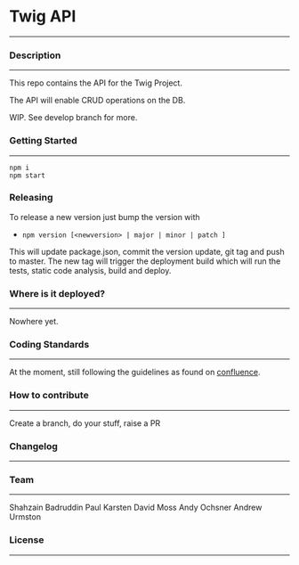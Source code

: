 # Twig API
---

### Description
---
This repo contains the API for the Twig Project.

The API will enable CRUD operations on the DB.

WIP. See develop branch for more.

### Getting Started
---

```
npm i
npm start
```

### Releasing
To release a new version just bump the version with
- `npm version [<newversion> | major | minor | patch ]`

This will update package.json, commit the version update, git tag and push to master. The new tag will trigger the deployment build which will run the tests, static code analysis, build and deploy.

### Where is it deployed?
---
Nowhere yet.

### Coding Standards
---
At the moment, still following the guidelines as found on [confluence](https://digitalrig.atlassian.net/wiki/display/ENG/JavaScript).

### How to contribute
---
Create a branch, do your stuff, raise a PR

### Changelog
---

### Team
---

Shahzain Badruddin
Paul Karsten
David Moss
Andy Ochsner
Andrew Urmston

### License
---
